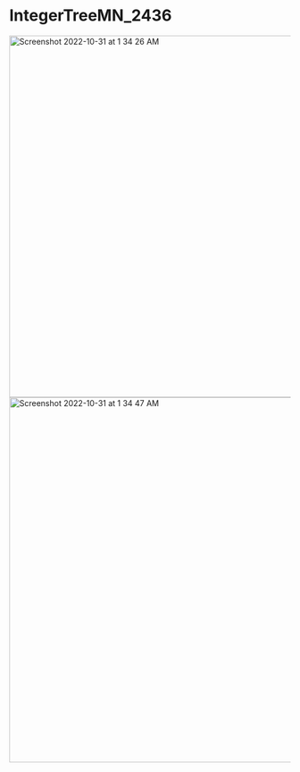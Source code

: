 # IntegerTreeMN_2436
<img width="647" alt="Screenshot 2022-10-31 at 1 34 26 AM" src="https://user-images.githubusercontent.com/98675293/198946084-14ab06e3-8cc0-4169-a9ac-c70091a298ef.png">
<img width="653" alt="Screenshot 2022-10-31 at 1 34 47 AM" src="https://user-images.githubusercontent.com/98675293/198946134-869a1323-7385-46b2-9e37-9ff8822aba69.png">
